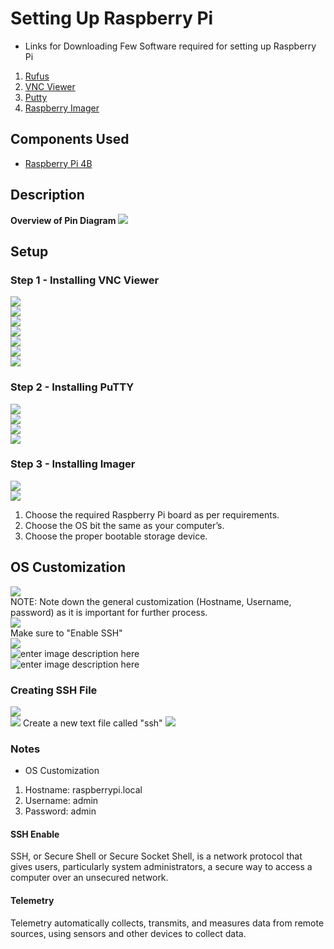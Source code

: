 # Setting Up Raspberry Pi
- Links for Downloading Few Software required for setting up Raspberry Pi
1. [Rufus](https://rufus.ie/en/#google_vignette)
2. [VNC Viewer](https://www.realvnc.com/en/connect/download/combined/)
3. [Putty](https://www.chiark.greenend.org.uk/~sgtatham/putty/latest.html)
4. [Raspberry Imager](https://www.raspberrypi.com/software/)

## **Components Used**
- [Raspberry Pi 4B](https://www.raspberrypi.com/products/raspberry-pi-4-model-b/)

## Description
**Overview of Pin Diagram**
![](https://lh7-us.googleusercontent.com/GxUcjuIc7cna_f5zu6YPBiplcnbs60MwNlGVE9ud7A4mUIsfRdJnEZIjYBhm_y7UpKY9laor7EisOVhP9gmK5v_devnKkNVzQhvOalbLjnhgC32s6mlYfSZ-N1dMYORap4CpUuTVM8f02Jji4rgv9NU)

## Setup
### Step 1 - Installing VNC Viewer
![](https://lh7-us.googleusercontent.com/IRuqDlm4tdNWvnbNuwofFzjISJVurpskLP5iYkz7TChpR_L-dNAPJk3Yck_zLcl5RCpLoD7HvqxGd7_uQ06Aei1PYBL-jj78mT6fgUydxj9zZoHQeHWVC15tgGofi8OC3bEmLVA4soLSPrZ7Ca48cpw)<br/>
![](https://lh7-us.googleusercontent.com/iYS9JCBPJkc3EXJXWUtPEOkq-HPyXV99NJ6kUbZ5WKmmXq1jYSNbYN5HiD7xQ6eSlEshMMFHoyoLHukowaUJT6fIITurYc-JeasG5-wn9qY0FIAs3FxI5HOTtP9mEdQR72i8-P6ftBa_1C_ApP-Kn_E)<br/>
![](https://lh7-us.googleusercontent.com/PUzhIFmW27DI4eHZhZyUdyhV9YsnNeg3OhtTDkabGhHDn1-hrg-WGSI1vxGolRksVriG_wH5jhYwNlnM-EcvyMtm3Qvb4BYQqxju3vhIul9277X-V7y4KMnjCcoPmUQjJ_m8OkG22HaI16xWMYcSDDk)<br/>
![](https://lh7-us.googleusercontent.com/y1cPVq7BViP0Lwbn29pzXjFnPIkl3AOa4FYwEWB81Sjy_c09fjBjMx2QWBxrYSFhiqtyFkUk2pYNpC-CP81sztZCMLye9AO8pk-eYcHNiUijtz-kln3xnMuor0g9MCBHapM6-UgpQ-y1wTyb27E5yTo)<br/>
![](https://lh7-us.googleusercontent.com/l7aoZeP_L-UkuFyT6W1CHjKKANkPpRUc-SFbY_67D7uZI8OWgo6uyHotxHY1OYLaFhdqp7XRkQyofCpmLvoM2CxsE2uzrmT4r18wjCfM4PDf39ewN0xEajtqHD-UeusLq02h5EJLin_7-PtG_b__mco)<br/>
![](https://lh7-us.googleusercontent.com/pS9la1OEsDGsGRxnVp1Blc_YGwj2esi4sg8gGUtR6bTUJT_06xRTd5qoLNTPbkNXdwHteydE0OoXJmaiMLUtxdIFj70Z_IqxBmhSzyiS9o-kjw5QVS_AAMJ1Av39OFD_3zI6fRGvdJWlOHynEgi6gnQ)<br/>
![](https://lh7-us.googleusercontent.com/PCAuMfL8FMmLi0H1hX0HP6LA_1jvjhzpI0yXq1LZoKb5MB6vHvOCENoBdtNjpmGVj2k454zrMNvE0JF1u8z1UjghBqpZsWxY2C15CKqE6Oweb-LCa3CjA0FfH6GBABWJXM3svYNf1iq4d3wf7Dj9uEA)
### Step 2 - Installing PuTTY
![](https://lh7-us.googleusercontent.com/TQ6gl8vSRYJKGc8thOfdlmc6sEgy6UC_V7yejXMLammg9N9gWOAb2mLIwDbLiFMIRWmzUm0AZnkKTBPezw_tBDR8vGrbmF5VChEq00A9di9QiysP5bFR-LmcjTxGH-vJ1tlDehIBPH0P0Tt97jmjXPw)<br/>
![](https://lh7-us.googleusercontent.com/wxEZoKAW9k0NmsrcZfFmuosXFaldFXvz0VUdm4z0xuznTA94jfqAdVS3z-irbMjAepGgo8O_4AGhHpaaAS7OsmqR0ApS03d6HukzLtf7V4lXhCEX41maAfw3EP0tLAPYK_Y7cGXQ-pgwPahzn1i9vTE)<br/>
![](https://i.imgur.com/9mkAGSY.png)<br/>
![](https://i.imgur.com/Fwx9c1D.png)
### Step 3 - Installing Imager
![](https://i.imgur.com/ReHZchT.png)<br/>
![](https://i.imgur.com/aceYclp.png)
1. Choose the required Raspberry Pi board as per requirements.
2. Choose the OS bit the same as your computer’s.
3. Choose the proper bootable storage device.
## OS Customization
![](https://i.imgur.com/8M6YViU.png)<br/>
NOTE: Note down the general customization (Hostname, Username, password) as it is important for further process.<br/>
![](https://i.imgur.com/OV4df9H.png)<br/>
Make sure to "Enable SSH"<br/>
![](https://i.imgur.com/6aaC3U5.png)<br/>
![enter image description here](https://i.imgur.com/XLNZKwm.png)<br/>
![enter image description here](https://i.imgur.com/Fb1vxLA.png)
### Creating SSH File
![](https://lh7-us.googleusercontent.com/qY93gIsb5czrriG4tyKY_9zuOtDuHlMwWP65o1k9Z62e1A4TXFr4hzo1YwXYpsSaKqEbreSZXnRscZXx5_Rc0vORm-xWg1ClM81B0_1QcaXdBU-te90bNeMUta8kxP0WfgQ0dLmSXudQIicPr_UCMGQ)<br/>
![](https://lh7-us.googleusercontent.com/Q9wPjwZbQhGGKD3QgOi0KJ6idsK59dWIKWABmIuh4ZwDB-ikCB7gEgXaIRDEEiyTNHC_5ZV_7i6p_wofocUmCdxgzQn0ZcFCooshVFHJRw62XlZ1_Pu9FfaN6WNveejpSRm56HhbepF0z46NY-UtI5o)
Create a new text file called "ssh"
![](https://lh7-us.googleusercontent.com/c6lA15fNZamyUGrtLWpNNlSBGsM3lubaBzenTLDJwE6wCBiCTvgYGFlOjPDMwj6u311tt81i4QKuk5RusgeLp8ae-1BvWLI59vWuS9G_ydU1R3vLsobfT5n6shxXCBFtgh7Jbf0tgIEOsZ7RoeIqH58)
### Notes
- OS Customization
1. Hostname: raspberrypi.local
2. Username: admin
3. Password: admin
#### SSH Enable
SSH, or Secure Shell or Secure Socket Shell, is a network protocol that gives users, particularly system administrators, a secure way to access a computer over an unsecured network.
#### Telemetry
Telemetry automatically collects, transmits, and measures data from remote sources, using sensors and other devices to collect data.
